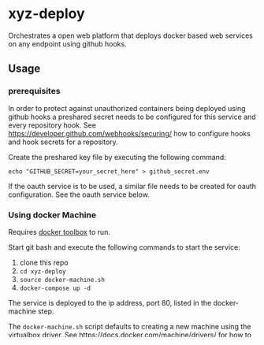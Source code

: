 # xyz-deploy

Orchestrates a open web platform that deploys docker based web services on any endpoint using github hooks. 

## Usage

### prerequisites

In order to protect against unauthorized containers being deployed using github hooks a preshared secret needs to be configured for this service and every repository hook. See https://developer.github.com/webhooks/securing/ how to configure hooks and hook secrets for a repository.

Create the preshared key file by executing the following command:

```
echo "GITHUB_SECRET=your_secret_here" > github_secret.env
```

If the oauth service is to be used, a similar file needs to be created for oauth configuration. See the oauth service below. 

### Using docker Machine

Requires [docker toolbox](https://www.docker.com/docker-toolbox) to run.

Start git bash and execute the following commands to start the service:

1. clone this repo
1. ```cd xyz-deploy```
1. ```source docker-machine.sh```
1. ```docker-compose up -d```

The service is deployed to the ip address, port 80, listed in the docker-machine step.

The ```docker-machine.sh``` script defaults to creating a new machine using the virtualbox driver. See https://docs.docker.com/machine/drivers/ for how to deploy to a cloud service. Due to limitations in docker and docker-compose, the service can only be deployed to a single host until the docker networking support overhaul is fully implemented. 

### Windows Vagrant installation

Requires [Vagrant](https://www.vagrantup.com/downloads.html) and [Virtualbox](https://www.virtualbox.org/wiki/Downloads) to run.

Perform the following steps to start the service:

1. clone this repo
1. ```cd RemoteGamingServer-Deploy```
1. ```vagrant up```

The service is deployed on port 80. Change the host port in docker-compose.yml to change the port mapped by vagrant/virtualbox.

### Linux Development installation with vagrant

1. clone this repo
1. ```cd RemoteGamingServer-Deploy```
1. ```bash vagrant.sh```
1. ```sudo vagrant up```

The service is deployed on port 80. Running vagrant as root is required to bind ports below 1024. Change the host port in docker-compose.yml to change the port mapped by vagrant/virtualbox.

### Linux Deployment installation

1. clone this repo
1. ```cd RemoteGamingServer-Deploy```
1. ```bash linux-docker.sh``` to install/upgrade latest docker and docker-compose
1. ```bash deploy.sh``` to install as an ubuntu upstart service

deploy.sh defaults to installing the optional ```oauth``` and ```apibackup``` services, see Services below.

The service is deployed on port 80.

## Services

The following services are defined in ```docker-compose.yml``` unless specified otherwise:

### mongodb

A [mongodb](https://hub.docker.com/_/mongodb/) image with data retained at the host path ```/var/mongo/db```

the mongodb service is used by the api and builder services. Optionally it can be periodically backed up by the apibackup service.

### katalog

A [katalog](https://hub.docker.com/r/joakimbeng/katalog/) image with data retained at the host path ```/var/lib/mysql```

Katalog is a service catalog and discovery application for use with Docker containers

Katalog listens on Docker events, like container starts and stops.
It looks for environment variables in containers with names KATALOG_VHOSTS and KATALOG_SERVICES and automatically adds them to its service and virtual host catalog. It also generates an nginx reversed proxy config for all virtual hosts.

### sitewatcher

An [nginx](https://hub.docker.com/_/nginx/) Docker container which automatically reloads nginx when sites-enabled configs change.

### api

A docker image built from [Softhouse/laughing-batman](https://github.com/Softhouse/laughing-batman)

Dynamic Restful ExpressJS And MongoDB Service

This is a REST API server built using ExpressJS and MongoDB. It has dynamic endpoints, e.g. POST /item will create a MongoDB collection called item and insert the posted body into the collection. The stored "item" can then be retreived by GET /item.

### builder

A docker image built from [Softhouse/flaming-computing-machine](https://github.com/Softhouse/flaming-computing-machine.git)

Build docker containers from GitHub repositories
The build queue

This service reads from the build queue stored by the api service and triggers docker build for them

### proxy

An [nginx](https://hub.docker.com/_/nginx/) image responsible for filtering github requests if the optional oauth service is enabled. 

### apibackup

A docker image built from [Softhouse/docker-mongodump](https://github.com/Softhouse/docker-mongodump.git)

The apibackup service creates backups of the mongodb service data at regular intervals.

This service is optional. To include this service, add ```-f apibackup.yml``` to the docker-compose command, ie. ```docker-compose -f docker-compose.yml -f apibackup.yml```.

TODO restore?

### oauth

An [a5huynh/oauth2_proxy](https://hub.docker.com/r/a5huynh/oauth2_proxy) image which is a dockerized version of an oauth2 proxy implementation by [bitly](https://bitly.com). This service is currently configured to use google as oauth provider and limit access to members of the softhouse organization. 
See github [README](https://github.com/bitly/oauth2_proxy/blob/master/README.md) for how to configure the plugin.

The oauth service adds oauth perimiter securcurity to the service.

The oauth service requires a google client id, client secret and optionally a cookie secret salt random string. See https://developers.google.com/identity/protocols/OAuth2 on how to obtain a client id and client secret.

Execute the following commands to create an google auth environment file.

```
echo "OAUTH2_PROXY_CLIENT_ID==default_client_id > oauth_proxy.env
echo "OAUTH2_PROXY_CLIENT_SECRET=default_client_secret >> oauth_proxy.env
echo "OAUTH2_PROXY_COOKIE_SECRET=default_cookie_secret >> oauth_proxy.env
```

This service is optional. To include this service, add ```-f oauth.yml``` to the docker-compose command, ie. ```docker-compose -f docker-compose.yml -f oauth.yml```.


### docker-bench-security

An optional service that performs a security benchmark of the deployed services using a [docker-bench-security](https://github.com/docker/docker-bench-security) image. The results of the audit is printed to console and the service terminates.

To perform a security benchmark either include this service, by adding ```-f docker-bench-security.yml``` to the docker-compose command, or start the service separately by specifying ```docker-bench-security.yml``` as the only file argument.
